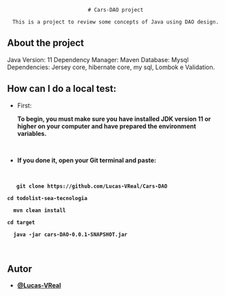 
<div align="center">

    # Cars-DAO project

    This is a project to review some concepts of Java using DAO design.

</div>

## About the project

Java Version: 11
Dependency Manager: Maven
Database: Mysql
Dependencies: Jersey core, hibernate core, my sql, Lombok e Validation.

## How can I do a local test:

* <p>First:<strong><p> To begin, you must make sure you have installed JDK version 11 or higher on your computer and have prepared the environment variables.
<br>

* If you done it, open your Git terminal and paste:

<br>


 ``` 
    git clone https://github.com/Lucas-VReal/Cars-DAO
  ```
    cd todolist-sea-tecnologia
  ```
    mvn clean install
  ```
    cd target
  ```
    java -jar cars-DAO-0.0.1-SNAPSHOT.jar
```
<br>

## Autor

- [@Lucas-VReal](https://github.com/Lucas-VReal)

